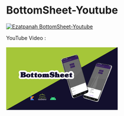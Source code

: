# BottomSheet-Youtube

<a href="https://www.youtube.com/watch?v=Our9IRb7nrs" target="_blank"><img alt="Ezatpanah BottomSheet-Youtube" src="https://emojipedia-us.s3.amazonaws.com/content/2020/04/05/yt.png" width="3%"></a>
  
YouTube Video :
 <br>  
<a href="https://www.youtube.com/watch?v=Our9IRb7nrs" target="_blank"><img alt="Ezatpanah BottomSheet-Youtube" src="BottomSheet.jpg" width="60%"></a>
